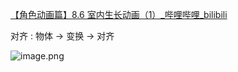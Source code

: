 [【角色动画篇】8.6 室内生长动画（1）_哔哩哔哩_bilibili](https://www.bilibili.com/video/BV11H4y1P7RV?vd_source=ebf06d572d5366b5ef7bc5032fefb08d&spm_id_from=333.788.videopod.episodes&p=78)

对齐 : 物体 -> 变换 -> 对齐

![image.png](https://image-1253155090.cos.ap-nanjing.myqcloud.com/202411121011471.png)
